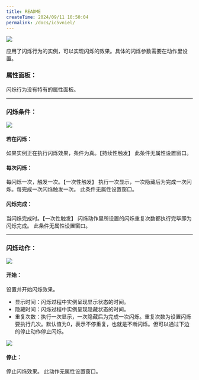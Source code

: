 ```yaml
---
title: README
createTime: 2024/09/11 10:50:04
permalink: /docs/ic5vniel/
---
```

![](564d7fe45855d.png)

应用了闪烁行为的实例，可以实现闪烁的效果。具体的闪烁参数需要在动作里设置。

### 属性面板：
闪烁行为没有特有的属性面板。

------------

### 闪烁条件：
![](563863d7d26cc.png)

#### 若在闪烁：
如果实例正在执行闪烁效果，条件为真。【持续性触发】
此条件无属性设置窗口。

#### 每次闪烁：
每闪烁一次，触发一次。【一次性触发】
执行一次显示，一次隐藏后为完成一次闪烁。每完成一次闪烁触发一次。
此条件无属性设置窗口。

#### 闪烁完成：
当闪烁完成时。【一次性触发】
闪烁动作里所设置的闪烁重复次数都执行完毕即为闪烁完成。
此条件无属性设置窗口。

------------

### 闪烁动作：
![](563705030df4a.png)
#### 开始：
设置并开始闪烁效果。
- 显示时间：闪烁过程中实例呈现显示状态的时间。
- 隐藏时间：闪烁过程中实例呈现隐藏状态的时间。
- 重复次数：执行一次显示，一次隐藏后为完成一次闪烁。重复次数为设置闪烁要执行几次。默认值为0，表示不停重复，也就是不断闪烁。但可以通过下边的停止动作停止闪烁。

![](5637050324eda.png)
#### 停止：
停止闪烁效果。
此动作无属性设置窗口。
